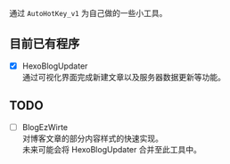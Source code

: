 通过 `AutoHotKey_v1` 为自己做的一些小工具。

## 目前已有程序

- [x] HexoBlogUpdater <br>
      通过可视化界面完成新建文章以及服务器数据更新等功能。

## TODO

- [ ] BlogEzWirte <br>
      对博客文章的部分内容样式的快速实现。 <br>
      未来可能会将 HexoBlogUpdater 合并至此工具中。
